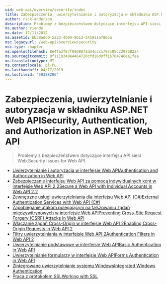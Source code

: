 ```yaml
---
uid: web-api/overview/security/index
title: Zabezpieczenia, uwierzytelnianie i autoryzacja w składniku ASP.NET Web API | Dokumentacja firmy Microsoft
author: rick-anderson
description: Problemy z bezpieczeństwem dotyczące interfejsu API sieci Web.
ms.author: riande
ms.date: 12/11/2012
ms.assetid: bb38add0-5223-4b04-9b12-245911af865a
msc.legacyurl: /web-api/overview/security
msc.type: chapter
ms.openlocfilehash: 8e4fa3f87f09d8872dd4ccc1797c05c229768224
ms.sourcegitcommit: 0f1119340e4464720cfd16d0ff15764746ea1fea
ms.translationtype: MT
ms.contentlocale: pl-PL
ms.lasthandoff: 04/17/2019
ms.locfileid: "59388286"
---
```

# <a name="security-authentication-and-authorization-in-aspnet-web-api"></a><span data-ttu-id="030e4-103">Zabezpieczenia, uwierzytelnianie i autoryzacja w składniku ASP.NET Web API</span><span class="sxs-lookup"><span data-stu-id="030e4-103">Security, Authentication, and Authorization in ASP.NET Web API</span></span>

> <span data-ttu-id="030e4-104">Problemy z bezpieczeństwem dotyczące interfejsu API sieci Web.</span><span class="sxs-lookup"><span data-stu-id="030e4-104">Security issues for Web API.</span></span>


- [<span data-ttu-id="030e4-105">Uwierzytelnianie i autoryzacja w interfejsie Web API</span><span class="sxs-lookup"><span data-stu-id="030e4-105">Authentication and Authorization in Web API</span></span>](authentication-and-authorization-in-aspnet-web-api.md)
- [<span data-ttu-id="030e4-106">Zabezpieczanie interfejsu Web API za pomocą indywidualnych kont w interfejsie Web API 2.2</span><span class="sxs-lookup"><span data-stu-id="030e4-106">Secure a Web API with Individual Accounts in Web API 2.2</span></span>](individual-accounts-in-web-api.md)
- [<span data-ttu-id="030e4-107">Zewnętrzne usługi uwierzytelniania dla interfejsu Web API (C#)</span><span class="sxs-lookup"><span data-stu-id="030e4-107">External Authentication Services with Web API (C#)</span></span>](external-authentication-services.md)
- [<span data-ttu-id="030e4-108">Zapobieganie atakom polegającym na fałszowaniu żądań międzywitrynowych w interfejsie Web API</span><span class="sxs-lookup"><span data-stu-id="030e4-108">Preventing Cross-Site Request Forgery (CSRF) Attacks in Web API</span></span>](preventing-cross-site-request-forgery-csrf-attacks.md)
- [<span data-ttu-id="030e4-109">Włączanie żądań Cross-Origin w interfejsie Web API 2</span><span class="sxs-lookup"><span data-stu-id="030e4-109">Enabling Cross-Origin Requests in Web API 2</span></span>](enabling-cross-origin-requests-in-web-api.md)
- [<span data-ttu-id="030e4-110">Filtry uwierzytelniania w interfejsie Web API 2</span><span class="sxs-lookup"><span data-stu-id="030e4-110">Authentication Filters in Web API 2</span></span>](authentication-filters.md)
- [<span data-ttu-id="030e4-111">Uwierzytelnianie podstawowe w interfejsie Web API</span><span class="sxs-lookup"><span data-stu-id="030e4-111">Basic Authentication in Web API</span></span>](basic-authentication.md)
- [<span data-ttu-id="030e4-112">Uwierzytelnianie formularzy w interfejsie Web API</span><span class="sxs-lookup"><span data-stu-id="030e4-112">Forms Authentication in Web API</span></span>](forms-authentication.md)
- [<span data-ttu-id="030e4-113">Zintegrowane uwierzytelnianie systemu Windows</span><span class="sxs-lookup"><span data-stu-id="030e4-113">Integrated Windows Authentication</span></span>](integrated-windows-authentication.md)
- [<span data-ttu-id="030e4-114">Praca z protokołem SSL</span><span class="sxs-lookup"><span data-stu-id="030e4-114">Working with SSL</span></span>](working-with-ssl-in-web-api.md)
